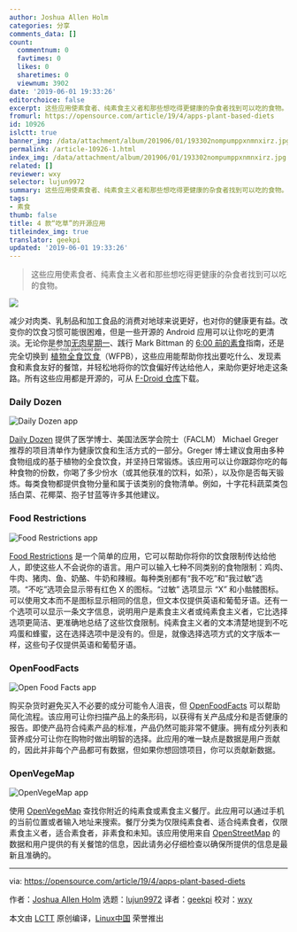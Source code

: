 ```yaml
---
author: Joshua Allen Holm
categories: 分享
comments_data: []
count:
  commentnum: 0
  favtimes: 0
  likes: 0
  sharetimes: 0
  viewnum: 3902
date: '2019-06-01 19:33:26'
editorchoice: false
excerpt: 这些应用使素食者、纯素食主义者和那些想吃得更健康的杂食者找到可以吃的食物。
fromurl: https://opensource.com/article/19/4/apps-plant-based-diets
id: 10926
islctt: true
banner_img: /data/attachment/album/201906/01/193302nompumppxnmnxirz.jpg
permalink: /article-10926-1.html
index_img: /data/attachment/album/201906/01/193302nompumppxnmnxirz.jpg.thumb.jpg
related: []
reviewer: wxy
selector: lujun9972
summary: 这些应用使素食者、纯素食主义者和那些想吃得更健康的杂食者找到可以吃的食物。
tags:
- 素食
thumb: false
title: 4 款“吃草”的开源应用
titleindex_img: true
translator: geekpi
updated: '2019-06-01 19:33:26'
---
```



> 
> 这些应用使素食者、纯素食主义者和那些想吃得更健康的杂食者找到可以吃的食物。
> 
> 
> 


![](/data/attachment/album/201906/01/193302nompumppxnmnxirz.jpg)


减少对肉类、乳制品和加工食品的消费对地球来说更好，也对你的健康更有益。改变你的饮食习惯可能很困难，但是一些开源的 Android 应用可以让你吃的更清淡。无论你是参加[无肉星期一](https://www.meatlessmonday.com/)、践行 Mark Bittman 的 [6:00 前的素食](https://www.amazon.com/dp/0385344740/)指南，还是完全切换到<ruby> <a href="https://nutritionstudies.org/whole-food-plant-based-diet-guide/">  植物全食饮食 </a> <rt>  whole-food, plant-based diet </rt></ruby>（WFPB），这些应用能帮助你找出要吃什么、发现素食和素食友好的餐馆，并轻松地将你的饮食偏好传达给他人，来助你更好地走这条路。所有这些应用都是开源的，可从 [F-Droid 仓库](https://f-droid.org/)下载。


### Daily Dozen


![Daily Dozen app](/data/attachment/album/201906/01/193330bwkzjzntbbx9kw52.png "Daily Dozen app")


[Daily Dozen](https://f-droid.org/en/packages/org.nutritionfacts.dailydozen/) 提供了医学博士、美国法医学会院士（FACLM） Michael Greger 推荐的项目清单作为健康饮食和生活方式的一部分。Greger 博士建议食用由多种食物组成的基于植物的全食饮食，并坚持日常锻炼。该应用可以让你跟踪你吃的每种食物的份数，你喝了多少份水（或其他获准的饮料，如茶），以及你是否每天锻炼。每类食物都提供食物分量和属于该类别的食物清单。例如，十字花科蔬菜类包括白菜、花椰菜、抱子甘蓝等许多其他建议。


### Food Restrictions


![Food Restrictions app](/data/attachment/album/201906/01/193331rv2xv2bdzphck8pm.png "Food Restrictions app")


[Food Restrictions](https://f-droid.org/en/packages/br.com.frs.foodrestrictions/) 是一个简单的应用，它可以帮助你将你的饮食限制传达给他人，即使这些人不会说你的语言。用户可以输入七种不同类别的食物限制：鸡肉、牛肉、猪肉、鱼、奶酪、牛奶和辣椒。每种类别都有“我不吃”和“我过敏”选项。“不吃”选项会显示带有红色 X 的图标。“过敏” 选项显示 “X” 和小骷髅图标。可以使用文本而不是图标显示相同的信息，但文本仅提供英语和葡萄牙语。还有一个选项可以显示一条文字信息，说明用户是素食主义者或纯素食主义者，它比选择选项更简洁、更准确地总结了这些饮食限制。纯素食主义者的文本清楚地提到不吃鸡蛋和蜂蜜，这在选择选项中是没有的。但是，就像选择选项方式的文字版本一样，这些句子仅提供英语和葡萄牙语。


### OpenFoodFacts


![Open Food Facts app](/data/attachment/album/201906/01/193332u3nqfmt5yucbt0wn.png "Open Food Facts app")


购买杂货时避免买入不必要的成分可能令人沮丧，但 [OpenFoodFacts](https://f-droid.org/en/packages/openfoodfacts.github.scrachx.openfood/) 可以帮助简化流程。该应用可让你扫描产品上的条形码，以获得有关产品成分和是否健康的报告。即使产品符合纯素产品的标准，产品仍然可能非常不健康。拥有成分列表和营养成分可让你在购物时做出明智的选择。此应用的唯一缺点是数据是用户贡献的，因此并非每个产品都可有数据，但如果你想回馈项目，你可以贡献新数据。


### OpenVegeMap


![OpenVegeMap app](/data/attachment/album/201906/01/193335cj3w745a4394wb54.png "OpenVegeMap app")


使用 [OpenVegeMap](https://f-droid.org/en/packages/pro.rudloff.openvegemap/) 查找你附近的纯素食或素食主义餐厅。此应用可以通过手机的当前位置或者输入地址来搜索。餐厅分类为仅限纯素食者、适合纯素食者，仅限素食主义者，适合素食者，非素食和未知。该应用使用来自 [OpenStreetMap](https://www.openstreetmap.org/) 的数据和用户提供的有关餐馆的信息，因此请务必仔细检查以确保所提供的信息是最新且准确的。




---


via: <https://opensource.com/article/19/4/apps-plant-based-diets>


作者：[Joshua Allen Holm](https://opensource.com/users/holmja) 选题：[lujun9972](https://github.com/lujun9972) 译者：[geekpi](https://github.com/geekpi) 校对：[wxy](https://github.com/wxy)


本文由 [LCTT](https://github.com/LCTT/TranslateProject) 原创编译，[Linux中国](https://linux.cn/) 荣誉推出